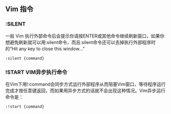 

## Vim 指令

### :SILENT
一般 Vim 执行外部命令后会提示你请按ENTER或其他命令继续刷新窗口，如果你想避免刷新就可以用:silent命令，而且:silent命令还可以去掉执行外部程序时的“Hit any key to close this window…” 

    :silent {command}

### !START VIM异步执行命令
在Vim下用!:command会同步方式运行外部程序从而阻塞Vim窗口，等待程序运行完成才按任意键返回，而如果用异步方式的话就不会出现这种情况。Vim异步运行命令是：

    :!start {command}
